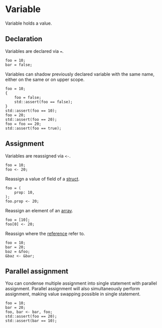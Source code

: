 # Variable

Variable holds a value.

## Declaration

Variables are declared via `=`.

```butter
foo = 10;
bar = false;
```

Variables can shadow previously declared variable with the same name, either on the same or on upper scope.

```butter
foo = 10;
{
    foo = false;
    std::assert(foo == false);
}
std::assert(foo == 10);
foo = 20;
std::assert(foo == 20);
foo = foo == 20;
std::assert(foo == true);
```

## Assignment

Variables are reassigned via `<-`.

```butter
foo = 10;
foo <- 20;
```

Reassign a value of field of a [struct](struct.md).

```butter
foo = (
    prop: 10,
);
foo.prop <- 20;
```

Reassign an element of an [array](array.md).

```butter
foo = [10];
foo[0] <- 20;
```

Reassign where the [reference](reference.md) refer to.

```butter
foo = 10;
bar = 20;
baz = &foo;
&baz <- &bar;
```

## Parallel assignment

You can condense multiple assignment into single statement with parallel assignment. Parallel assignment will also simultaneously perform assignment, making value swapping possible in single statement.

```butter
foo = 10;
bar = 20;
foo, bar <- bar, foo;
std::assert(foo == 20);
std::assert(bar == 10);
```
